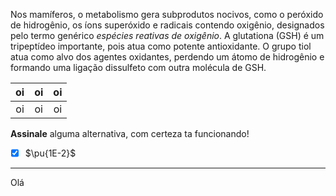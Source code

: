 Nos mamíferos, o metabolismo gera subprodutos nocivos, como o peróxido de hidrogênio, os íons superóxido e radicais contendo oxigênio, designados pelo termo genérico *espécies reativas de oxigênio*. A glutationa (GSH) é um tripeptídeo importante, pois atua como potente antioxidante. O grupo tiol atua como alvo dos agentes oxidantes, perdendo um átomo de hidrogênio e formando uma ligação dissulfeto com outra molécula de GSH.

|  oi   |  oi   |  oi   |
| :---: | :---: | :---: |
|  oi   |  oi   |  oi   |

**Assinale** alguma alternativa, com certeza ta funcionando! 

- [x] $\pu{1E-2}$

---

Olá
